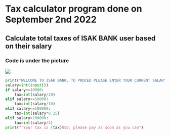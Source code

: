 # Tax calculator program done on September 2nd 2022
## Calculate total taxes of ISAK BANK user based on their salary
### Code is under the picture
![](TaxSalaryRules.jpg)
```.py
print("WELCOME TO ISAK BANK, TO PROCED PLEASE ENtER YOUR CURRENT SALARY IN USD")
salary=int(input())
if salary<=10000:
    tax=int(salary/20)
elif salary<=50000:
    tax=int(salary/10)
elif salary<=100000:
    tax=int(salary*0.15)
elif salary>100000:
    tax=int(salary/4)
print(f"Your tax is {tax}USD, please pay as soon as you can")
```
